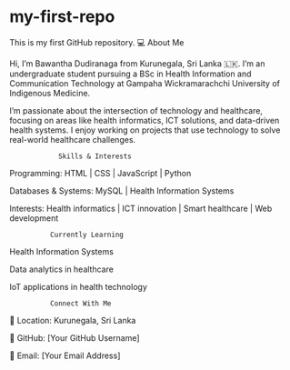 # my-first-repo
This is my first GitHub repository.
💻 About Me

Hi, I’m Bawantha Dudiranaga from Kurunegala, Sri Lanka 🇱🇰.
I’m an undergraduate student pursuing a BSc in Health Information and Communication Technology at Gampaha Wickramarachchi University of Indigenous Medicine.

I’m passionate about the intersection of technology and healthcare, focusing on areas like health informatics, ICT solutions, and data-driven health systems.
I enjoy working on projects that use technology to solve real-world healthcare challenges.

                Skills & Interests
 

Programming: HTML | CSS | JavaScript | Python

Databases & Systems: MySQL | Health Information Systems

Interests: Health informatics | ICT innovation | Smart healthcare | Web development



              Currently Learning

 

Health Information Systems

Data analytics in healthcare

IoT applications in health technology



              Connect With Me

📍 Location: Kurunegala, Sri Lanka











💼 GitHub: [Your GitHub Username]

📧 Email: [Your Email Address]
